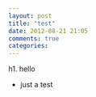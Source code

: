 ```yaml
---
layout: post
title: "test"
date: 2012-08-21 21:05
comments: true
categories: 
---
```


h1. hello
* just a test
